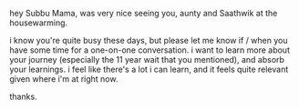 hey Subbu Mama, was very nice seeing you, aunty and Saathwik at the housewarming.

i know you're quite busy these days, but please let me know if / when you have some time for a one-on-one conversation. i want to learn more about your journey (especially the 11 year wait that you mentioned), and absorb your learnings. i feel like there's a lot i can learn, and it feels quite relevant given where i'm at right now. 

thanks.


